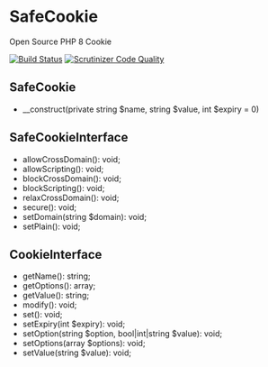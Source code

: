 # SafeCookie
Open Source PHP 8 Cookie

[![Build Status](https://scrutinizer-ci.com/g/PHPotter/Cookie/badges/build.png?b=main)](https://scrutinizer-ci.com/g/PHPotter/Cookie/build-status/main)
[![Scrutinizer Code Quality](https://scrutinizer-ci.com/g/PHPotter/Cookie/badges/quality-score.png?b=main)](https://scrutinizer-ci.com/g/PHPotter/Cookie/?branch=main)


## SafeCookie
* __construct(private string $name, string $value, int $expiry = 0)

## SafeCookieInterface

* allowCrossDomain(): void;
* allowScripting(): void;
* blockCrossDomain(): void;
* blockScripting(): void;
* relaxCrossDomain(): void;
* secure(): void;
* setDomain(string $domain): void;
* setPlain(): void;

## CookieInterface

* getName(): string;
* getOptions(): array;
* getValue(): string;
* modify(): void;
* set(): void;
* setExpiry(int $expiry): void;
* setOption(string $option, bool|int|string $value): void;
* setOptions(array $options): void;
* setValue(string $value): void;
